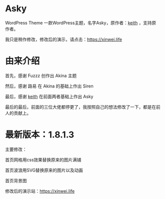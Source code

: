 # Asky
WordPress Theme
一款WordPress主题，名字Asky，原作者：[keith](https://www.skyarea.cn/) ，支持原作者。

我只是稍作修改，修改后的演示，请点击：https://xinwei.life

# 由来介绍
首先，感谢 Fuzzz 创作出 Akina 主题

然后，感谢 路易 在 Akina 的基础上作出 Siren

最后，感谢 [keith](https://www.skyarea.cn/) 在前面两者基础上作出 Asky

最后的最后，前面的三位大佬都停更了，我按照自己的想法修改了一下，都是在前人的贡献上。


# 最新版本：1.8.1.3

主要修改：

首页网格用css效果替换原来的图片满铺

首页波浪用SVG替换原来的图片以及动画

首页背景图

修改后的演示站：https://xinwei.life
